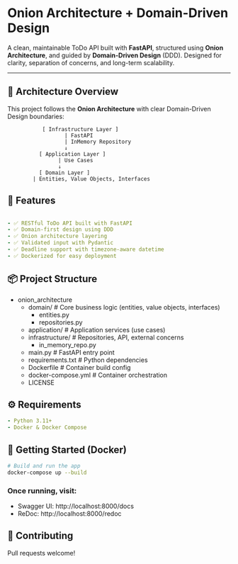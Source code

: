 # Onion Architecture + Domain-Driven Design

A clean, maintainable ToDo API built with **FastAPI**, structured using **Onion Architecture**, and guided by **Domain-Driven Design** (DDD). Designed for clarity, separation of concerns, and long-term scalability.

---

## 📐 Architecture Overview

This project follows the **Onion Architecture** with clear Domain-Driven Design boundaries:

```less
           [ Infrastructure Layer ]
                  | FastAPI
                  | InMemory Repository
                  ↓
          [ Application Layer ]
                | Use Cases
                ↓
          [ Domain Layer ]
        | Entities, Value Objects, Interfaces
```
## 🚀 Features
```yaml

- ✅ RESTful ToDo API built with FastAPI
- ✅ Domain-first design using DDD
- ✅ Onion architecture layering
- ✅ Validated input with Pydantic
- ✅ Deadline support with timezone-aware datetime
- ✅ Dockerized for easy deployment
```

## 📦 Project Structure
- onion_architecture 
    - domain/ # Core business logic (entities, value objects, interfaces)
      - entities.py
      - repositories.py
    - application/ # Application services (use cases)
    - infrastructure/ # Repositories, API, external concerns 
      - in_memory_repo.py
    - main.py # FastAPI entry point
    - requirements.txt # Python dependencies 
    - Dockerfile # Container build config
    - docker-compose.yml # Container orchestration
    - LICENSE

## ⚙️ Requirements
```yaml
- Python 3.11+
- Docker & Docker Compose
```

## 🐳 Getting Started (Docker)
```bash
# Build and run the app
docker-compose up --build
```

### Once running, visit:
- Swagger UI: http://localhost:8000/docs
- ReDoc: http://localhost:8000/redoc

## 🤝 Contributing
Pull requests welcome!

